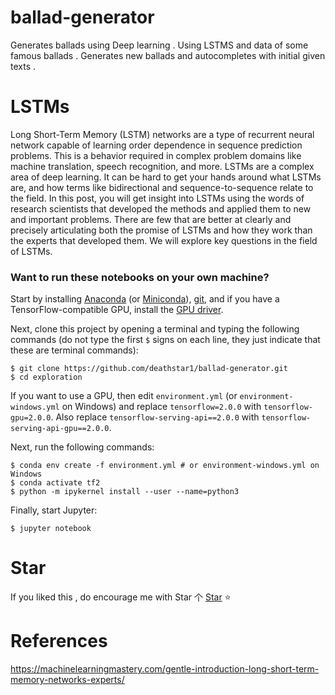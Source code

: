 # ballad-generator

Generates ballads using Deep learning . Using LSTMS and data of some famous ballads . Generates new ballads and autocompletes with initial given texts .

# LSTMs
Long Short-Term Memory (LSTM) networks are a type of recurrent neural network capable of learning order dependence in sequence prediction problems.
This is a behavior required in complex problem domains like machine translation, speech recognition, and more.
LSTMs are a complex area of deep learning. It can be hard to get your hands around what LSTMs are, and how terms like bidirectional and sequence-to-sequence relate to the field.
In this post, you will get insight into LSTMs using the words of research scientists that developed the methods and applied them to new and important problems.
There are few that are better at clearly and precisely articulating both the promise of LSTMs and how they work than the experts that developed them.
We will explore key questions in the field of LSTMs.

### Want to run these notebooks on your own machine?

Start by installing [Anaconda](https://www.anaconda.com/distribution/) (or [Miniconda](https://docs.conda.io/en/latest/miniconda.html)), [git](https://git-scm.com/downloads), and if you have a TensorFlow-compatible GPU, install the [GPU driver](https://www.nvidia.com/Download/index.aspx).

Next, clone this project by opening a terminal and typing the following commands (do not type the first `$` signs on each line, they just indicate that these are terminal commands):

    $ git clone https://github.com/deathstar1/ballad-generator.git
    $ cd exploration

If you want to use a GPU, then edit `environment.yml` (or `environment-windows.yml` on Windows) and replace `tensorflow=2.0.0` with `tensorflow-gpu=2.0.0`. Also replace `tensorflow-serving-api==2.0.0` with `tensorflow-serving-api-gpu==2.0.0`.

Next, run the following commands:

    $ conda env create -f environment.yml # or environment-windows.yml on Windows
    $ conda activate tf2
    $ python -m ipykernel install --user --name=python3

Finally, start Jupyter:

    $ jupyter notebook


# Star
If you liked this , do encourage me with Star 个 [Star](https://github.com/deathstar1/ballad-generator) ⭐️ 

# References
https://machinelearningmastery.com/gentle-introduction-long-short-term-memory-networks-experts/
